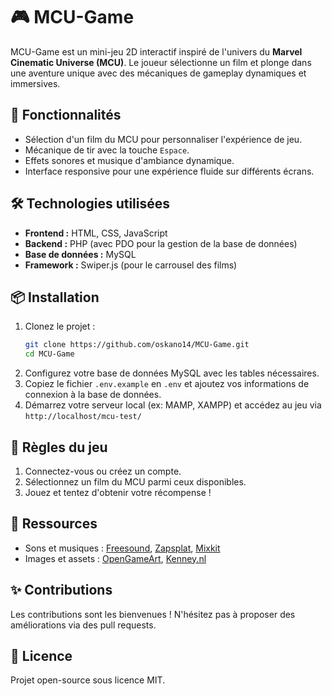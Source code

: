 # 🎮 MCU-Game

MCU-Game est un mini-jeu 2D interactif inspiré de l'univers du **Marvel Cinematic Universe (MCU)**. Le joueur sélectionne un film et plonge dans une aventure unique avec des mécaniques de gameplay dynamiques et immersives.

## 🚀 Fonctionnalités
- Sélection d'un film du MCU pour personnaliser l'expérience de jeu.
- Mécanique de tir avec la touche `Espace`.
- Effets sonores et musique d'ambiance dynamique.
- Interface responsive pour une expérience fluide sur différents écrans.

## 🛠️ Technologies utilisées
- **Frontend :** HTML, CSS, JavaScript
- **Backend :** PHP (avec PDO pour la gestion de la base de données)
- **Base de données :** MySQL
- **Framework :** Swiper.js (pour le carrousel des films)

## 📦 Installation
1. Clonez le projet :
   ```bash
   git clone https://github.com/oskano14/MCU-Game.git
   cd MCU-Game
   ```
2. Configurez votre base de données MySQL avec les tables nécessaires.
3. Copiez le fichier `.env.example` en `.env` et ajoutez vos informations de connexion à la base de données.
4. Démarrez votre serveur local (ex: MAMP, XAMPP) et accédez au jeu via `http://localhost/mcu-test/`

## 📜 Règles du jeu
1. Connectez-vous ou créez un compte.
2. Sélectionnez un film du MCU parmi ceux disponibles.
3. Jouez et tentez d'obtenir votre récompense !

## 🎵 Ressources
- Sons et musiques : [Freesound](https://freesound.org), [Zapsplat](https://www.zapsplat.com), [Mixkit](https://mixkit.co/free-sound-effects/)
- Images et assets : [OpenGameArt](https://opengameart.org/), [Kenney.nl](https://kenney.nl/assets)

## ✨ Contributions
Les contributions sont les bienvenues ! N'hésitez pas à proposer des améliorations via des pull requests.

## 📜 Licence
Projet open-source sous licence MIT.

